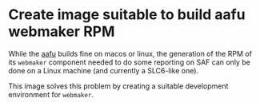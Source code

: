 # Create image suitable to build aafu webmaker RPM

While the [aafu](https://github.com/aphecetche/aafu) builds fine on macos or linux, the generation of the RPM of its `webmaker` component needed to do some reporting on SAF can only be done on a Linux machine (and currently a SLC6-like one).

This image solves this problem by creating a suitable development environment for `webmaker`.
